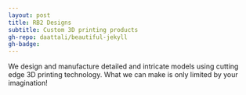 ```yaml
---
layout: post
title: RB2 Designs
subtitle: Custom 3D printing products
gh-repo: daattali/beautiful-jekyll
gh-badge:
---
```


We design and manufacture detailed and intricate models using cutting edge 3D printing technology. What we can make is only limited by your imagination!
